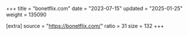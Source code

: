 +++
title = "bonetflix.com"
date = "2023-07-15"
updated = "2025-01-25"
weight = 135090

[extra]
source = "https://bonetflix.com/"
ratio = 31
size = 132
+++

